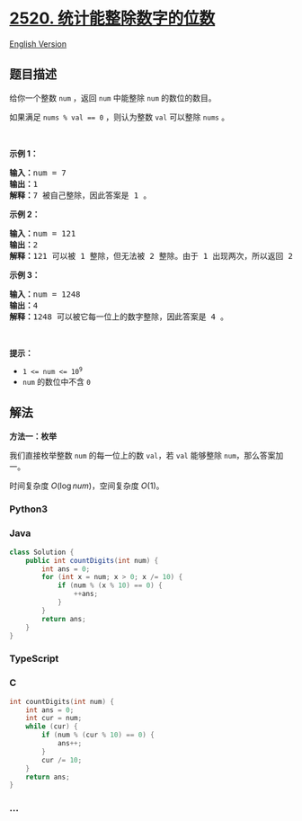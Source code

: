 # [2520. 统计能整除数字的位数](https://leetcode.cn/problems/count-the-digits-that-divide-a-number)

[English Version](/solution/2500-2599/2520.Count%20the%20Digits%20That%20Divide%20a%20Number/README_EN.md)

## 题目描述

<!-- 这里写题目描述 -->

<p>给你一个整数 <code>num</code> ，返回 <code>num</code> 中能整除 <code>num</code> 的数位的数目。</p>

<p>如果满足&nbsp;<code>nums % val == 0</code> ，则认为整数 <code>val</code> 可以整除 <code>nums</code> 。</p>

<p>&nbsp;</p>

<p><strong>示例 1：</strong></p>

<pre><strong>输入：</strong>num = 7
<strong>输出：</strong>1
<strong>解释：</strong>7 被自己整除，因此答案是 1 。
</pre>

<p><strong>示例 2：</strong></p>

<pre><strong>输入：</strong>num = 121
<strong>输出：</strong>2
<strong>解释：</strong>121 可以被 1 整除，但无法被 2 整除。由于 1 出现两次，所以返回 2 。
</pre>

<p><strong>示例 3：</strong></p>

<pre><strong>输入：</strong>num = 1248
<strong>输出：</strong>4
<strong>解释：</strong>1248 可以被它每一位上的数字整除，因此答案是 4 。
</pre>

<p>&nbsp;</p>

<p><strong>提示：</strong></p>

<ul>
	<li><code>1 &lt;= num &lt;= 10<sup>9</sup></code></li>
	<li><code>num</code> 的数位中不含 <code>0</code></li>
</ul>

## 解法

<!-- 这里可写通用的实现逻辑 -->

**方法一：枚举**

我们直接枚举整数 `num` 的每一位上的数 `val`，若 `val` 能够整除 `num`，那么答案加一。

时间复杂度 $O(\log num)$，空间复杂度 $O(1)$。

<!-- tabs:start -->

### **Python3**

<!-- 这里可写当前语言的特殊实现逻辑 -->



### **Java**

<!-- 这里可写当前语言的特殊实现逻辑 -->

```java
class Solution {
    public int countDigits(int num) {
        int ans = 0;
        for (int x = num; x > 0; x /= 10) {
            if (num % (x % 10) == 0) {
                ++ans;
            }
        }
        return ans;
    }
}
```









### **TypeScript**







### **C**

```c
int countDigits(int num) {
    int ans = 0;
    int cur = num;
    while (cur) {
        if (num % (cur % 10) == 0) {
            ans++;
        }
        cur /= 10;
    }
    return ans;
}
```

### **...**

```

```


